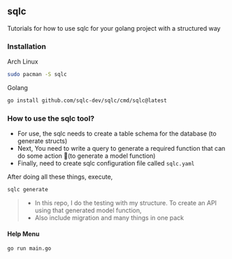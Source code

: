 ## sqlc
Tutorials for how to use sqlc for your golang project with a structured way

### Installation
Arch Linux
```bash
sudo pacman -S sqlc
```
Golang
```bash
go install github.com/sqlc-dev/sqlc/cmd/sqlc@latest
```

### How to use the sqlc tool?
- For use, the sqlc needs to create a table schema for the database (to generate structs)
- Next, You need to write a query to generate a required function that can do some action 📍(to generate a model function)
- Finally, need to create sqlc configuration file called `sqlc.yaml`

After doing all these things,
execute,
```bash
sqlc generate
```
> - In this repo, I do the testing with my structure. To create an API using that generated model function,
> - Also include migration and many things in one pack

#### Help Menu
```bash
go run main.go
```
